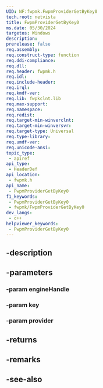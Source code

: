 ```yaml
---
UID: NF:fwpmk.FwpmProviderGetByKey0
tech.root: netvista
title: FwpmProviderGetByKey0
ms.date: 05/30/2024
targetos: Windows
description: 
prerelease: false
req.assembly: 
req.construct-type: function
req.ddi-compliance: 
req.dll: 
req.header: fwpmk.h
req.idl: 
req.include-header: 
req.irql: 
req.kmdf-ver: 
req.lib: fwpkclnt.lib
req.max-support: 
req.namespace: 
req.redist: 
req.target-min-winverclnt: 
req.target-min-winversvr: 
req.target-type: Universal
req.type-library: 
req.umdf-ver: 
req.unicode-ansi: 
topic_type:
 - apiref
api_type:
 - HeaderDef
api_location:
 - fwpmk.h
api_name:
 - FwpmProviderGetByKey0
f1_keywords:
 - FwpmProviderGetByKey0
 - fwpmk/FwpmProviderGetByKey0
dev_langs:
 - c++
helpviewer_keywords:
 - FwpmProviderGetByKey0
---
```


## -description

## -parameters

### -param engineHandle

### -param key

### -param provider

## -returns

## -remarks

## -see-also

